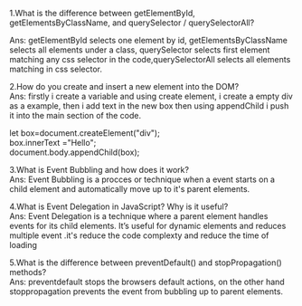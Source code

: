 1.What is the difference between getElementById, getElementsByClassName, and querySelector / querySelectorAll?<br>

Ans: getElementById selects one element by id, getElementsByClassName selects all elements under a class,
querySelector selects first element matching any css selector in the code,querySelectorAll selects all elements matching in css selector.

2.How do you create and insert a new element into the DOM?<br>
Ans: firstly i create a variable and using create element, i create a  empty div as a example, then i add text in the new box then
using appendChild i push it into the main section of the code.

let box=document.createElement("div");<br>
box.innerText ="Hello";<br>
document.body.appendChild(box);<br>

3.What is Event Bubbling and how does it work?<br>
Ans: Event Bubbling is a procces or technique when a event starts on a child element and automatically move up to it's parent elements.

4.What is Event Delegation in JavaScript? Why is it useful?<br>
Ans: Event Delegation is a technique where a parent element handles events for its child elements. 
It’s useful for dynamic elements and reduces multiple event .it's reduce the code complexty and reduce the time of loading

5.What is the difference between preventDefault() and stopPropagation() methods?<br>
Ans: preventdefault stops the browsers default actions, on the other hand stoppropagation prevents the event from bubbling up to parent elements.
